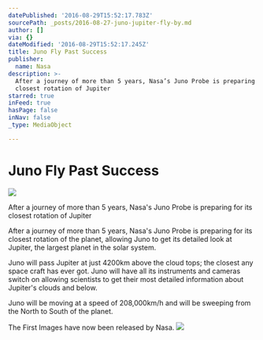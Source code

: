 ```yaml
---
datePublished: '2016-08-29T15:52:17.783Z'
sourcePath: _posts/2016-08-27-juno-jupiter-fly-by.md
author: []
via: {}
dateModified: '2016-08-29T15:52:17.245Z'
title: Juno Fly Past Success
publisher:
  name: Nasa
description: >-
  After a journey of more than 5 years, Nasa’s Juno Probe is preparing for its
  closest rotation of Jupiter
starred: true
inFeed: true
hasPage: false
inNav: false
_type: MediaObject

---
```

# Juno Fly Past Success
![](https://the-grid-user-content.s3-us-west-2.amazonaws.com/48efd343-8948-4ef9-aad7-2c47b48fed6f.jpg)

After a journey of more than 5 years, Nasa's Juno Probe is preparing for its closest rotation of Jupiter

After a journey of more than 5 years, Nasa's Juno Probe is preparing for its closest rotation of the planet, allowing Juno to get its detailed look at Jupiter, the largest planet in the solar system.

Juno will pass Jupiter at just 4200km above the cloud tops; the closest any space craft has ever got. Juno will have all its instruments and cameras switch on allowing scientists to get their most detailed information about Jupiter's clouds and below.

Juno will be moving at a speed of 208,000km/h and will be sweeping from the North to South of the planet.

The First Images have now been released by Nasa.
![](https://the-grid-user-content.s3-us-west-2.amazonaws.com/99157fe5-7fb9-4e6c-8bfe-2afb08da7123.jpg)